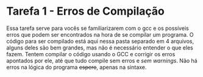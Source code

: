# Tarefa 1 - Erros de Compilação

Essa tarefa serve para vocês se familiarizarem com o gcc e os possíveis erros que podem ser encontrados na hora de se compilar um programa. O código para ser compilado está aqui nessa pasta separado em 4 arquivos, alguns deles são bem grandes, mas não é necessário entender o que eles fazem.
Tentem compilar o código usando o GCC e corrigir os erros apontados por ele, até que tudo compile sem erros e *sem warnings*. Não há erros na lógica do programa ~~espero~~, apenas na sintaxe.
